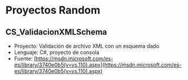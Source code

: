 # Proyectos Random
## CS_ValidacionXMLSchema
* Proyecto: Validación de archivo XML con un esquema dado
* Lenguaje: C#, proyecto de consola
* Fuente: [https://msdn.microsoft.com/es-es/library/3740e0b5(v=vs.110).aspx](https://msdn.microsoft.com/es-es/library/3740e0b5(v=vs.110).aspx)